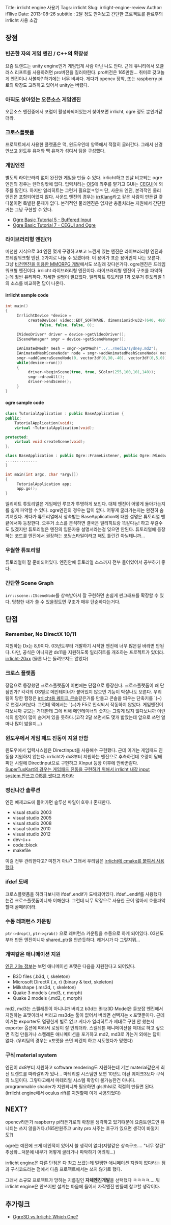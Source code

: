 Title: irrlicht engine 사용기
Tags: irrlicht
Slug: irrlight-engine-review
Author: if1live
Date: 2013-08-26
subtitle : 2달 정도 만져보고 간단한 프로젝트를 완료후의 irrlicht 사용 소감

## 장점

### 빈곤한 자의 게임 엔진 / C++의 확장성
요즘 트렌드는 unity engine인거 게임업계 사람 아닌 나도 안다. 근데 유니티에서 오큘러스 리프트를 사용하려면 pro버전을 질러야한다. pro버전은 165만원... 취미로 갖고놀게 엔진이나 사볼까? 하기에는 너무 비싸다. 게다가 opencv 장착, 또는 raspberry pi로의 확장도 고려하고 있어서 unity는 버렸다.

### 아직도 살아있는 오픈소스 게임엔진
오픈소스 엔진중에서 포럼이 활성화되어있는거 찾아보면 irrlicht, ogre 정도 뿐인거같더라.

### 크로스플랫폼
프로젝트에서 사용한 플랫폼은 맥, 윈도우인데 양쪽에서 적절히 굴러간다. 그래서 신경안쓰고 윈도우 유저와 맥 유저가 섞여서 팀을 구성했다.

### 게임엔진
별도의 라이브러리 없이 완전한 게임을 만들 수 있다. irrlicht하고 맨날 비교되는 ogre엔진의 경우는 렌더링밖에 없다. 입력처리는 [OIS][ois]에 외주를 맡기고 GUI는 [CEGUI][cegui]에 외주를 맡긴다. 하지만 일리히트는 그런거 필요없ㅋ엉ㅋ
단, 사운드 엔진, 본격적인 물리 엔진은 포함되어있지 않다. 사운드 엔진의 경우는 [irrKlang][irrklang]라고 같은 사람이 만든걸 갖다붙이면 특별한 문제가 없다. 본격적인 물리엔진은 없지만 충돌처리는 지원해서 간단한거는 그냥 구현할 수 있다.

* [Ogre Basic Tutorial 5 - Buffered Input][ogre_tutorial_ois]
* [Ogre Basic Tutorial 7 - CEGUI and Ogre][ogre_tutorial_cegui]

### 라이브러리형 엔진(?)
미천한 지식으로 3d 엔진 몇개 구경하고보고 느낀게 있는 엔진은 라이브러리형 엔진과 프레임워크형 엔진, 2가지로 나눌 수 있겠더라. 이 용어가 표준 용어인지 나는 모른다. 그냥 [비전엔진을 이용한 MMORPG 개발](http://www.slideshare.net/agebreak/1126-mmorpg)에서도 쓰길래 갖다쓴거다.
ogre엔진은 프레임워크형 엔진이다. irrlicht 라이브러리형 엔진이다. 라이브러리형 엔진이 구조를 파악하는데 훨씬 유리하다. 자세한 설명이 필요없다. 일리히트 튜토리얼 1과 오우거 튜토리얼 1의 소스를 비교하면 답이 나온다.

#### irrlicht sample code
```cpp
int main()
{
     IrrlichtDevice *device =
          createDevice( video::EDT_SOFTWARE, dimension2d<u32>(640, 480), 16,
               false, false, false, 0);
              
     IVideoDriver* driver = device->getVideoDriver();
     ISceneManager* smgr = device->getSceneManager();

     IAnimatedMesh* mesh = smgr->getMesh("../../media/sydney.md2");
     IAnimatedMeshSceneNode* node = smgr->addAnimatedMeshSceneNode( mesh );
     smgr->addCameraSceneNode(0, vector3df(0,30,-40), vector3df(0,5,0));
     while(device->run())
     {
          driver->beginScene(true, true, SColor(255,100,101,140));
          smgr->drawAll();
          driver->endScene();
     }
}
```

#### ogre sample code
```cpp
class TutorialApplication : public BaseApplication {
public:
    TutorialApplication(void);
    virtual ~TutorialApplication(void);

protected:
    virtual void createScene(void);
};

class BaseApplication : public Ogre::FrameListener, public Ogre::WindowEventListener, public OIS::KeyListener, public OIS::MouseListener, OgreBites::SdkTrayListener {
..............
}

int main(int argc, char *argv[])
{
     TutorialApplication app;
     app.go();
}
```
일리히트 튜토리얼은 게임메인 루프가 투명하게 보인다. 대체 엔진이 어떻게 돌아가는지를 쉽게 파악할 수 있다.
ogre엔진의 경우는 답이 없다. 어떻게 굴러가는지는 완전히 숨겨져있다. 게다가 튜토리얼에서 상속받는 BaseApplication에 대한 설명은 튜토리얼 맨 끝에서야 등장한다.
오우거 소스를 분석하면 결국은 일리히트랑 똑같다능! 하고 우길수도 있겠지만 튜토리얼은 엔진의 입문자용 설명서라는걸 잊으면 안된다. 튜토리얼에 등장하는 코드를 엔진에서 권장하는 코딩스타일이라고 해도 틀린건 아닐테니까...

### 우월한 튜토리얼
튜토리얼이 잘 준비되어있다. 엔진안에 튜토리얼 소스까지 전부 들어있어서 공부하기 좋다.

### 간단한 Scene Graph
```irr::scene::ISceneNode```를 상속받아서 잘 구현하면 손쉽게 씬그래프를 확장할 수 있다. 멍청한 내가 쓸 수 있을정도면 구조가 매우 단순하다는거다.

## 단점

### Remember, No DirectX 10/11

지원하는 Dx는 8,9이다. 03년도부터 개발하기 시작한 엔진에 너무 많은걸 바라면 안된다. 
다만, 공식은 아니지만 dx11을 지원하도록 일리히트를 개조하는 프로젝트가 있더라. [irrlicht-20xx][irrlicht-20xx] (물론 나는 돌려보지도 않았다)

### 크로스 플랫폼
장점으로 등장했던 크로스플랫폼이 이번에는 단점으로 등장한다. 크로스플랫폼이 왜 단점인가? 각각의 OS별로 메인테이너가 붙어있지 않으면 기능이 박살나도 모른다. 우리팀이 당한 함정은 [irrlicht용 퀘이크 콘솔][irrlicht-console]같은거를 만들고 콘솔을 띄우는 단축키를 \`(~)로 연결시켜놨다. 그런데 맥에서는 \`(~)가 F5로 인식되서 작동하지 않았다. 게임엔진이다보니까 규모는 거대한데 그에 비해 메인테이너의 숫자는 그렇게 많지 않다보니까 이런식의 함정이 많이 숨겨져 있을 듯하다.(고작 2달 쓰면서도 몇개 밟았는데 앞으로 쓰면 얼마나 많이 밟을지...)


### 윈도우에서 게임 패드 진동이 지원 안함
윈도우에서 입력시스템은 DirectInput을 사용해수 구현했다. 근데 이거는 게임패드 진동을 지원하지 않는다. irrlicht가 dx8부터 지원하는 엔진으로 추측하건데 호랑이 담배피던 시절에 DirectInput으로 구현하고 XInput 등장 이후에 안바꾼같다.
[SuperTuxKart의 경우는 게임패드 진동을 구현하기 위해서 irrlicht 내장 input system 안쓰고 OIS를 썻다고 카더라][supertuxkart-input]

### 정신나간 솔루션

엔진 예제코드에 들어가면 솔루션 파일이 8개나 존재한다. 

* visual studio 2003
* visual studio 2005 
* visual studio 2008 
* visual studio 2010 
* visual studio 2012 
* dev-c++ 
* code::block 
* makefile

이걸 전부 관리한다고? 미친거 아냐? 그래서 우리팀은 [irrlicht에 cmake를 붙여서 사용했다][irrlicht-cmake]

### ifdef 도배
크로스플랫폼을 하려다보니까 ifdef..endif가 도배되어있다. ifdef...endif를 사용했다는건 크로스플랫폼이니까 이해한다. 그런데 너무 막장으로 사용한 곳이 많아서 흐름파악할때 골때리더라.

### 수동 레퍼런스 카운팅
```ptr->drop()```, ```ptr->grab()``` 으로 레퍼런스 카운팅을 수동으로 하게 되어있다. 03년도부터 만든 엔진이니까 shared_ptr을 안쓴듯하다. 레거시가 다 그렇지뭐...

### 개떡같은 애니메이션 지원
[엔진 기능 정보](http://irrlicht.sourceforge.net/features)는 보면 애니메이션 포맷은 다음을 지원한다고 되어있다.

* B3D files (.b3d, r, skeleton)
* Microsoft DirectX (.x, r) (binary & text, skeleton)
* Milkshape (.ms3d, r, skeleton)
* Quake 3 models (.md3, r, morph)
* Quake 2 models (.md2, r, morph)

md2, md3는 스켈레톤이 아니니까 버리고 b3d는 Blitz3D Model은 듣보잡 엔진에서 지원하는 포맷이라서 버리고 ms3d는 툴이 없어서 버리면 선택지는 x 포맷뿐이다. 근데 이거는 exporter도 멀쩡한게 별로 없고 게다가 일리히트가 제대로 구현 안 했는지 exporter 옵션에 따라서 로딩이 잘 안되더라. 스켈레톤 애니메이션을 제대로 하고 싶으면 직접 만들거나 스켈레톤 애니메이션을 포기하고 md2, md3로 가는거 외에는 답이 없다. (우리팀의 경우는 x포맷을 쓰면 되겠지 하고 시도했다가 망했다)

### 구식 material system
엔진이 dx8부터 지원하고 software rendering도 지원하는데 기본 material같은게 최신 트렌드를 따라갈리가 있나... 마테리얼 시스템만 보면 10년도 더된 퀘이크3보다 구식의 느낌이다. 그렇다고해서 마테리얼 시스템 확장이 불가능한건 아니다. programmable shader가 지원되니까 필요하면 glsl/hlsl로 적절히 만들면 된다. (irrlicht engine에서 oculus rift를 지원할때 이게 사용되었다)

## NEXT?

opencv라든가 raspberry pi라든가로의 확장을 생각하고 있기떄문에 요즘트렌드인 유니티는 쓰지 않을거다.(165만원주고 unity pro 사주는 호구가 있으면 생각이 바뀔지도?) 

ogre는 예전에 크게 데인적이 있어서 쓸 생각이 없다(지랄같은 상속구조.... "너무 잘된" 추상화...덕분에 내부가 어떻게 굴러가나 파악하기 어려워...) 

irrlicht engine은 다른 단점은 다 참고 쓰겠는데 멀쩡한 애니메이션 지원이 없다라는 점과 구식코드라는 점에서 다음 프로젝트에서는 쓰지 않기로 했다. 

그래서 소규모 프로젝트가 망하는 지름길인 **자체엔진개발**을 선택했다 ㅋㅋㅋㅋ.....뭐 irrlicht engine은 안쓰지만 설계는 마음에 들어서 자작엔진 만들떄 참고할 생각이다.

## 추가링크
* [Ogre3D vs Irrlicht: Which One?](http://out-of-box-games.blogspot.kr/2011/03/ogre3d-vs-irrlicht-which-one.html)


[ogre_tutorial_ois]: http://www.ogre3d.org/tikiwiki/Basic+Tutorial+5
[ogre_tutorial_cegui]: http://www.ogre3d.org/tikiwiki/Basic+Tutorial+7
[irrklang]: http://www.ambiera.com/irrklang/
[irrlicht-20xx]: https://bitbucket.org/evandromillian/irrlicht-20xx
[irrlicht-console]: https://github.com/if1live/irrlicht-console
[supertuxkart-input]: http://gamedev.stackexchange.com/questions/8413/how-difficult-is-it-to-add-vibration-feedback-to-a-open-source-driving-game
[irrlicht-cmake]: https://github.com/omniavinco/irrlicht-cmake
[ois]: http://sourceforge.net/projects/wgois/
[cegui]: http://www.cegui.org.uk/wiki/index.php/Main_Page
